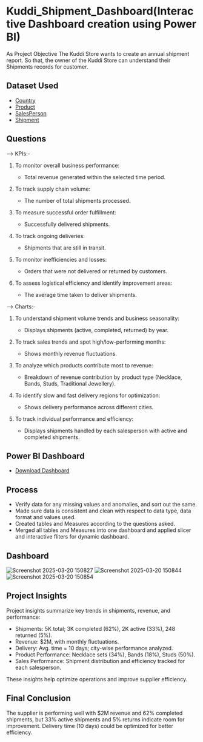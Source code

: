# Kuddi_Shipment_Dashboard(Interactive Dashboard creation using Power BI)
As Project Objective
The Kuddi Store wants to create an annual shipment report. So that, the owner of the Kuddi Store can understand their Shipments records for customer.

## Dataset Used
- <a href="https://github.com/shrustijasani/Kuddi_Shipment_Dashboard/blob/main/Country.xlsx">Country</a>
- <a href="https://github.com/shrustijasani/Kuddi_Shipment_Dashboard/blob/main/Product.xlsx">Product</a>
- <a href="https://github.com/shrustijasani/Kuddi_Shipment_Dashboard/blob/main/SalesPerson.xlsx">SalesPerson</a>
- <a href="https://github.com/shrustijasani/Kuddi_Shipment_Dashboard/blob/main/Shipment.xlsx">Shipment</a>

## Questions

--> KPIs:-

1. To monitor overall business performance:
   - Total revenue generated within the selected time period.
     
2. To track supply chain volume:
   - The number of total shipments processed.
   
3. To measure successful order fulfillment:
   - Successfully delivered shipments.
   
4. To track ongoing deliveries:
   - Shipments that are still in transit.
     
5. To monitor inefficiencies and losses:
   - Orders that were not delivered or returned by customers.
     
6. To assess logistical efficiency and identify improvement areas:
   - The average time taken to deliver shipments.

--> Charts:-

1. To understand shipment volume trends and business seasonality:
   - Displays shipments (active, completed, returned) by year.

2. To track sales trends and spot high/low-performing months:
   - Shows monthly revenue fluctuations.
    
3. To analyze which products contribute most to revenue:
   - Breakdown of revenue contribution by product type (Necklace, Bands, Studs, Traditional Jewellery).
    
4. To identify slow and fast delivery regions for optimization:
   - Shows delivery performance across different cities.
    
5. To track individual performance and efficiency:
   - Displays shipments handled by each salesperson with active and completed shipments.

## Power BI Dashboard
- <a href="https://github.com/shrustijasani/Kuddi_Shipment_Dashboard/blob/main/Kuddi%20Shipment.pbix">Download Dashboard</a>

## Process

- Verify data for any missing values and anomalies, and sort out the same.
- Made sure data is consistent and clean with respect to data type, data format and values used.
- Created tables and Measures according to the questions asked.
- Merged all tables and Measures into one dashboard and applied slicer and interactive fliters for dynamic dashboard.

## Dashboard

![Screenshot 2025-03-20 150827](https://github.com/user-attachments/assets/239eb5b4-1802-4cb1-8f59-00b6eb3fcff9)
![Screenshot 2025-03-20 150844](https://github.com/user-attachments/assets/02a6d245-0c6a-414e-afd6-1e6c88fbfbe3)
![Screenshot 2025-03-20 150854](https://github.com/user-attachments/assets/6f9489fc-b3aa-4c92-a219-4f24d50de8d0)

## Project Insights 

Project insights summarize key trends in shipments, revenue, and performance:

- Shipments: 5K total; 3K completed (62%), 2K active (33%), 248 returned (5%).
- Revenue: $2M, with monthly fluctuations.
- Delivery: Avg. time = 10 days; city-wise performance analyzed.
- Product Performance: Necklace sets (34%), Bands (18%), Studs (50%).
- Sales Performance: Shipment distribution and efficiency tracked for each salesperson.
  
These insights help optimize operations and improve supplier efficiency. 

## Final Conclusion

The supplier is performing well with $2M revenue and 62% completed shipments, but 33% active shipments and 5% returns indicate room for improvement. Delivery time (10 days) could be optimized for better efficiency. 
